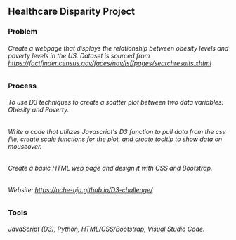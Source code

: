 ## Healthcare Disparity Project

### Problem
###### Create a webpage that displays the relationship between obesity levels and poverty levels in the US. Dataset is sourced from https://factfinder.census.gov/faces/nav/jsf/pages/searchresults.xhtml


### Process
###### To use D3 techniques to create a scatter plot between two data variables: Obesity and Poverty.
###### Write a code that utilizes Javascript's D3 function to pull data from the csv file, create scale functions for the plot, and create tooltip to show data on mouseover.
###### Create a basic HTML web page and design it with CSS and Bootstrap.

###### Website: https://uche-ujo.github.io/D3-challenge/


### Tools 
###### JavaScript (D3), Python, HTML/CSS/Bootstrap, Visual Studio Code.

